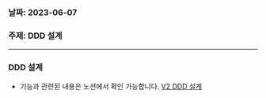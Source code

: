 ### 날짜: 2023-06-07
### 주제: DDD 설계
---

### DDD 설계
* 기능과 관련된 내용은 노션에서 확인 가능합니다. 
[V2 DDD 설계](https://feather-authority-910.notion.site/V2-DDD-e0ec92c5160c4f8b9d0758d581f46572?pvs=4)
